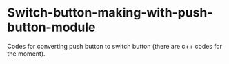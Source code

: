 # Switch-button-making-with-push-button-module
Codes for converting push button to switch button (there are c++ codes for the moment).
